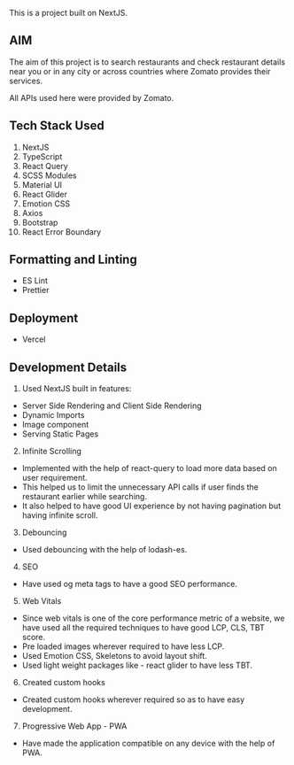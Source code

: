 This is a project built on NextJS.

## AIM

The aim of this project is to search restaurants and check restaurant details near you or in any city or across countries where Zomato provides their services.

All APIs used here were provided by Zomato.

## Tech Stack Used

1. NextJS
2. TypeScript
3. React Query
3. SCSS Modules
4. Material UI
5. React Glider
6. Emotion CSS
7. Axios
8. Bootstrap
9. React Error Boundary

## Formatting and Linting

- ES Lint
- Prettier

## Deployment

- Vercel

## Development Details

1. Used NextJS built in features:
- Server Side Rendering and Client Side Rendering
- Dynamic Imports
- Image component
- Serving Static Pages

2. Infinite Scrolling
- Implemented with the help of react-query to load more data based on user requirement.
- This helped us to limit the unnecessary API calls if user finds the restaurant earlier while searching.
- It also helped to have good UI experience by not having pagination but having infinite scroll.

3. Debouncing
- Used debouncing with the help of lodash-es.

4. SEO
- Have used og meta tags to have a good SEO performance.

5. Web Vitals
- Since web vitals is one of the core performance metric of a website, we have used all the required techniques to have good LCP, CLS, TBT score.
- Pre loaded images wherever required to have less LCP.
- Used Emotion CSS, Skeletons to avoid layout shift.
- Used light weight packages like - react glider to have less TBT.

6. Created custom hooks
- Created custom hooks wherever required so as to have easy development.

7. Progressive Web App - PWA
- Have made the application compatible on any device with the help of PWA.

